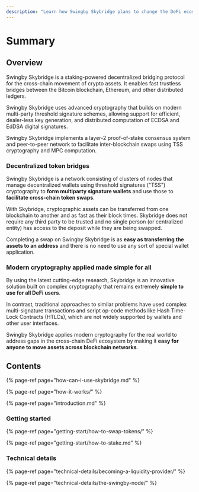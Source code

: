 ```yaml
---
description: "Learn how Swingby Skybridge plans to change the DeFi ecosystem. \U0001F680"
---
```


# Summary

## Overview

Swingby Skybridge is a staking-powered decentralized bridging protocol for the cross-chain movement of crypto assets. It enables fast trustless bridges between the Bitcoin blockchain, Ethereum, and other distributed ledgers.

Swingby Skybridge uses advanced cryptography that builds on modern multi-party threshold signature schemes, allowing support for efficient, dealer-less key generation, and distributed computation of ECDSA and EdDSA digital signatures.

Swingby Skybridge implements a layer-2 proof-of-stake consensus system and peer-to-peer network to facilitate inter-blockchain swaps using TSS cryptography and MPC computation.

### Decentralized token bridges

Swingby Skybridge is a network consisting of clusters of nodes that manage decentralized wallets using threshold signatures \("TSS"\) cryptography to **form multiparty signature wallets** and use those to **facilitate cross-chain token swaps**.

With Skybridge, cryptographic assets can be transferred from one blockchain to another and as fast as their block times. Skybridge does not require any third party to be trusted and no single person \(or centralized entity\) has access to the deposit while they are being swapped.

Completing a swap on Swingby Skybridge is as **easy as transferring the assets to an address** and there is no need to use any sort of special wallet application.

### **Modern cryptography applied made simple for all**

By using the latest cutting-edge research, Skybridge is an innovative solution built on complex cryptography that remains extremely **simple to use for all DeFi users**. 

In contrast, traditional approaches to similar problems have used complex multi-signature transactions and script op-code methods like Hash Time-Lock Contracts \(HTLCs\), which are not widely supported by wallets and other user interfaces.

Swingby Skybridge applies modern cryptography for the real world to address gaps in the cross-chain DeFi ecosystem by making it **easy for anyone to move assets across blockchain networks**.

## Contents

{% page-ref page="how-can-i-use-skybridge.md" %}

{% page-ref page="how-it-works/" %}

{% page-ref page="introduction.md" %}

### Getting started

{% page-ref page="getting-start/how-to-swap-tokens/" %}

{% page-ref page="getting-start/how-to-stake.md" %}

### Technical details

{% page-ref page="technical-details/becoming-a-liquidity-provider/" %}

{% page-ref page="technical-details/the-swingby-node/" %}

